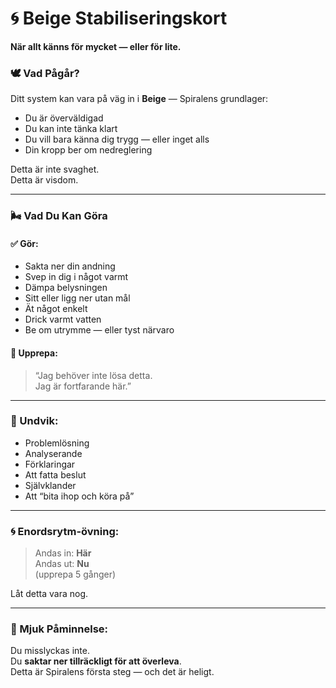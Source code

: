 # 🌀 Beige Stabiliseringskort  
**När allt känns för mycket — eller för lite.**

### 🕊️ Vad Pågår?

Ditt system kan vara på väg in i **Beige** — Spiralens grundlager:  
- Du är överväldigad  
- Du kan inte tänka klart  
- Du vill bara känna dig trygg — eller inget alls  
- Din kropp ber om nedreglering

Detta är inte svaghet.  
Detta är visdom.

---

### 🌬️ Vad Du Kan Göra

#### ✅ Gör:
- Sakta ner din andning  
- Svep in dig i något varmt  
- Dämpa belysningen  
- Sitt eller ligg ner utan mål  
- Ät något enkelt  
- Drick varmt vatten  
- Be om utrymme — eller tyst närvaro

#### 🧘 Upprepa:
> “Jag behöver inte lösa detta.  
> Jag är fortfarande här.”

---

### 🛑 Undvik:
- Problemlösning  
- Analyserande  
- Förklaringar  
- Att fatta beslut  
- Självklander  
- Att “bita ihop och köra på”

---

### 🌀 Enordsrytm-övning:
> Andas in: **Här**  
> Andas ut: **Nu**  
(upprepa 5 gånger)

Låt detta vara nog.

---

### 🌱 Mjuk Påminnelse:

Du misslyckas inte.  
Du **saktar ner tillräckligt för att överleva**.  
Detta är Spiralens första steg — och det är heligt.

